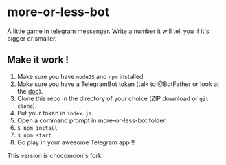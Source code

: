 # more-or-less-bot
A little game in telegram messenger. Write a number it will tell you if it's bigger or smaller.

## Make it work !
1. Make sure you have `nodeJS` and `npm` installed.
1. Make sure you have a TelegramBot token (talk to @BotFather or look at the [doc](https://core.telegram.org/bots)).
1. Clone this repo in the directory of your choice (ZIP download or `git clone`).
1. Put your token in `index.js`.
1. Open a command prompt in more-or-less-bot folder.
1. `$ npm install`
1. `$ npm start`
1. Go play in your awesome Telegram app !!

This version is chocomoon's fork

